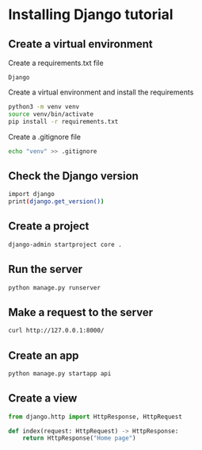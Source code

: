 # Installing Django tutorial

## Create a virtual environment

Create a requirements.txt file

```
Django
```

Create a virtual environment and install the requirements

```bash
python3 -m venv venv
source venv/bin/activate
pip install -r requirements.txt
```

Create a .gitignore file

```bash
echo "venv" >> .gitignore
```

## Check the Django version

```bash
import django
print(django.get_version())
```
## Create a project

```bash
django-admin startproject core .
```

## Run the server

```bash
python manage.py runserver
```

## Make a request to the server

```bash
curl http://127.0.0.1:8000/
```

## Create an app

```bash
python manage.py startapp api
```

## Create a view

```python
from django.http import HttpResponse, HttpRequest

def index(request: HttpRequest) -> HttpResponse:
    return HttpResponse("Home page")
```
